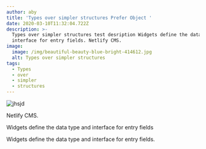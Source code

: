```yaml
---
author: aby
title: 'Types over simpler structures Prefer Object '
date: 2020-03-10T11:32:04.722Z
description: >-
  Types over simpler structures test desription Widgets define the data type and
  interface for entry fields. Netlify CMS.
image:
  image: /img/beautiful-beauty-blue-bright-414612.jpg
  alt: Types over simpler structures
tags:
  - Types
  - over
  - simpler
  - structures
---
```

![jhsjd](/img/beautiful-beauty-blue-bright-414612.jpg "adsd")

Netlify CMS.

Widgets define the data type and interface for entry fields

Widgets define the data type and interface for entry fields.